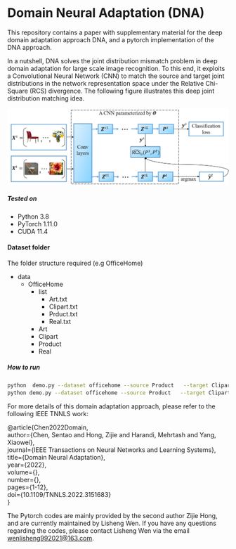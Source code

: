 # Domain Neural Adaptation (DNA)

This repository contains a paper with supplementary material for the deep domain adaptation approach DNA, and a pytorch implementation of the DNA approach.

In a nutshell, DNA solves the joint distribution mismatch problem in deep domain adaptation for large scale image recognition. To this end, it exploits a Convolutional Neural Network (CNN) to match the source and target joint distributions in the network representation space under the Relative Chi-Square (RCS) divergence. The following figure illustrates this deep joint distribution matching idea.   


![idea](idea.jpg)

##### Tested on
* Python 3.8
* PyTorch 1.11.0
* CUDA 11.4

#### Dataset folder
The folder structure required (e.g OfficeHome)
- data
  - OfficeHome
    - list
      - Art.txt
      - Clipart.txt
      - Prduct.txt
      - Real.txt
    - Art
    - Clipart
    - Product
    - Real


##### How to run

```bash
python  demo.py --dataset officehome --source Product   --target Clipart   --phase pretrain --gpu 0 --start_update_step 2000 --update_interval 1000 --steps 70000 --message "DNA" --alpha_div 0.5 --beta_div 0 --lambda_div 0.1 --patience 10
python demo.py --dataset officehome --source Product   --target Clipart   --phase train --gpu 0 --start_update_step 2000 --update_interval 1000 --steps 70000 --message "DNA" --alpha_div 0.5 --beta_div 0 --lambda_div 0.1 
```


For more details of this domain adaptation approach,  please refer to the following IEEE TNNLS work: 

@article{Chen2022Domain,  
  author={Chen, Sentao and Hong, Zijie and Harandi, Mehrtash and Yang, Xiaowei},  
  journal={IEEE Transactions on Neural Networks and Learning Systems},   
  title={Domain Neural Adaptation},   
  year={2022},  
  volume={},  
  number={},  
  pages={1-12},  
  doi={10.1109/TNNLS.2022.3151683}  
  }
  
The Pytorch codes are mainly provided by the second author Zijie Hong, and are currently maintained by Lisheng Wen. If you have any questions regarding the codes, please contact Lisheng Wen via the email wenlisheng992021@163.com.
